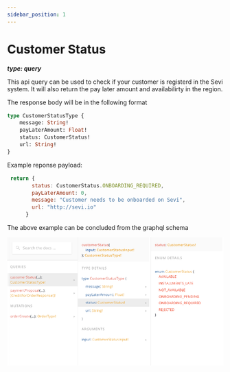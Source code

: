 ```yaml
---
sidebar_position: 1
---
```

# Customer Status

***type: query***

This api query can be used to check if your customer is registerd in the Sevi system. It will also return the pay later amount and availabilirty in the region.

The response body will be in the following format

```graphql
type CustomerStatusType {
	message: String!
	payLaterAmount: Float!
	status: CustomerStatus!
	url: String!
}
```

Example reponse payload:

```js
 return {
        status: CustomerStatus.ONBOARDING_REQUIRED,
        payLaterAmount: 0,
        message: "Customer needs to be onboarded on Sevi",
        url: "http://sevi.io"
      } 
```

The above example can be concluded from the graphql schema

![1684154631421](image/customerStatus/1684154631421.png)
